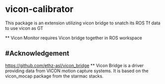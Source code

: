 # vicon-calibrator
This package is an extension utilizing vicon bridge to snatch its ROS Tf data to use vicon as GT

** Vicon Monitor requires Vicon bridge together in ROS workspace



#Acknowledgement
---------------------------
https://github.com/ethz-asl/vicon_bridge
** Vicon Bridge is a driver providing data from VICON motion capture systems. It is based on the vicon_mocap package from the starmac stacks. 
